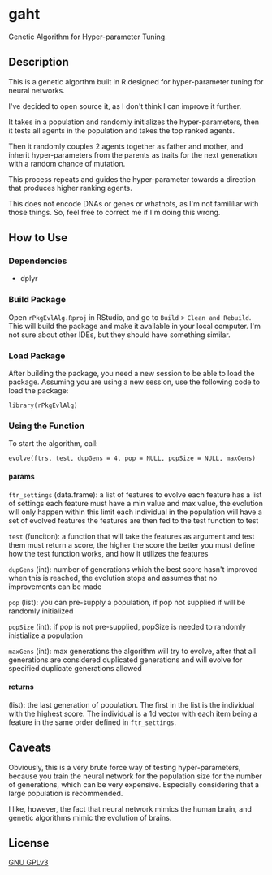 # gaht
Genetic Algorithm for Hyper-parameter Tuning.

## Description
This is a genetic algorthm built in R designed for hyper-parameter tuning for neural networks.

I've decided to open source it, as I don't think I can improve it further.

It takes in a population and randomly initializes the hyper-parameters, then it tests all agents in the population and takes the top ranked agents.

Then it randomly couples 2 agents together as father and mother, and inherit hyper-parameters from the parents as traits for the next generation with a random chance of mutation.

This process repeats and guides the hyper-parameter towards a direction that produces higher ranking agents.

This does not encode DNAs or genes or whatnots, as I'm not famililiar with those things. So, feel free to correct me if I'm doing this wrong.

## How to Use
### Dependencies
- dplyr

### Build Package
Open `rPkgEvlAlg.Rproj` in RStudio, and go to `Build` > `Clean and Rebuild`. This will build the package and make it available in your local computer. I'm not sure about other IDEs, but they should have something similar.

### Load Package
After building the package, you need a new session to be able to load the package. Assuming you are using a new session, use the following code to load the package:
```
library(rPkgEvlAlg)
```

### Using the Function
To start the algorithm, call:
```
evolve(ftrs, test, dupGens = 4, pop = NULL, popSize = NULL, maxGens)  
```
#### params
`ftr_settings` (data.frame):
   a list of features to evolve
   each feature has a list of settings
   each feature must have a min value and max value, the evolution will only happen within this limit
   each individual in the population will have a set of evolved features
   the features are then fed to the test function to test
   
`test` (funciton):
   a function that will take the features as argument and test them
   must return a score, the higher the score the better
   you must define how the test function works, and how it utilizes the features
   
`dupGens` (int):
   number of generations which the best score hasn't improved
   when this is reached, the evolution stops and assumes that no improvements can be made
   
`pop` (list):
   you can pre-supply a population, if pop not supplied
   if will be randomly initialized
   
`popSize` (int):
   if pop is not pre-supplied, popSize is needed to randomly inistialize a population
   
`maxGens` (int):
   max generations the algorithm will try to evolve,
   after that all generations are considered duplicated generations
   and will evolve for specified duplicate generations allowed

#### returns
 (list):
   the last generation of population.
   The first in the list is the individual with the highest score.
   The individual is a 1d vector with each item being a feature in the same order defined in `ftr_settings`.

## Caveats
Obviously, this is a very brute force way of testing hyper-parameters, because you train the neural network for the population size  for the number of generations, which can be very expensive. Especially considering that a large population is recommended.

I like, however, the fact that neural network mimics the human brain, and genetic algorithms mimic the evolution of brains.

## License
[GNU GPLv3](https://choosealicense.com/licenses/gpl-3.0/)
